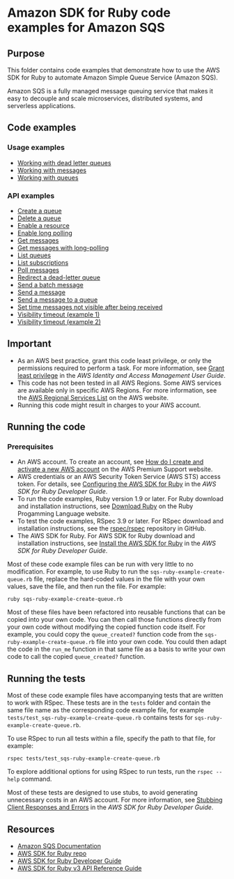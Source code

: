 # Amazon SDK for Ruby code examples for Amazon SQS

## Purpose
This folder contains code examples that demonstrate how to use the AWS SDK for Ruby to automate Amazon Simple Queue Service (Amazon SQS).

Amazon SQS is a fully managed message queuing service that makes it easy to 
decouple and scale microservices, distributed systems, and serverless applications. 

## Code examples

###  Usage examples
- [Working with dead letter queues](./sqs-ruby-example-dead-letter-queue.rb)
- [Working with messages](./sqs-ruby-example-send-receive-messages.rb)
- [Working with queues](./sqs-ruby-example-using-queues.rb)

### API examples
- [Create a queue](./sqs-ruby-example-create-queue.rb)
- [Delete a queue](./sqs-ruby-example-delete-queue.rb)
- [Enable a resource](./sqs-ruby-example-get-messages.rb)
- [Enable long polling](./sqs-ruby-example-enable-long-polling.rb)
- [Get messages](./sqs-ruby-example-get-messages-with-long-polling.rb)
- [Get messages with long-polling](./sqs-ruby-example-long-polling.rb)
- [List queues](./sqs-ruby-example-show-queues.rb)
- [List subscriptions](./sqs-ruby-example-enable-resource.rb)
- [Poll messages](./sqs-ruby-example-poll-messages.rb)
- [Redirect a dead-letter queue](./sqs-ruby-example-redirect-queue-deadletters.rb)
- [Send a batch message](./sqs-ruby-example-send-message-batch.rb)
- [Send a message](./sqs-ruby-example-send-message.rb)
- [Send a message to a queue](./sqs-ruby-example-send-receive-messages.rb)
- [Set time messages not visible after being received](./sqs-ruby-example-message-visibility-timeout.rb)
- [Visibility timeout (example 1)](./sqs-ruby-example-visibility-timeout.rb)
- [Visibility timeout (example 2)](./sqs-ruby-example-visibility-timeout2.rb)

## Important

- As an AWS best practice, grant this code least privilege, or only the 
  permissions required to perform a task. For more information, see 
  [Grant least privilege](https://docs.aws.amazon.com/IAM/latest/UserGuide/best-practices.html#grant-least-privilege) 
  in the *AWS Identity and Access Management User Guide*.
- This code has not been tested in all AWS Regions. Some AWS services are 
  available only in specific AWS Regions. For more information, see the 
  [AWS Regional Services List](https://aws.amazon.com/about-aws/global-infrastructure/regional-product-services/)
  on the AWS website.
- Running this code might result in charges to your AWS account.

## Running the code

### Prerequisites

- An AWS account. To create an account, see [How do I create and activate a new AWS account](https://aws.amazon.com/premiumsupport/knowledge-center/create-and-activate-aws-account/) on the AWS Premium Support website.
- AWS credentials or an AWS Security Token Service (AWS STS) access token. For details, see 
  [Configuring the AWS SDK for Ruby](https://docs.aws.amazon.com/sdk-for-ruby/v3/developer-guide/setup-config.html) in the 
  *AWS SDK for Ruby Developer Guide*.
- To run the code examples, Ruby version 1.9 or later. For Ruby download and installation instructions, see 
  [Download Ruby](https://www.ruby-lang.org/en/downloads/) on the Ruby Progamming Language website.
- To test the code examples, RSpec 3.9 or later. For RSpec download and installation instructions, see the [rspec/rspec](https://github.com/rspec/rspec) repository in GitHub.
- The AWS SDK for Ruby. For AWS SDK for Ruby download and installation instructions, see 
  [Install the AWS SDK for Ruby](https://docs.aws.amazon.com/sdk-for-ruby/v3/developer-guide/setup-install.html) in the 
  *AWS SDK for Ruby Developer Guide*.

Most of these code example files can be run with very little to no modification. For example, to use Ruby to run the `sqs-ruby-example-create-queue.rb` file, replace the hard-coded values in the file with your own values, save the file, and then run the file. For example:

```
ruby sqs-ruby-example-create-queue.rb
```

Most of these files have been refactored into reusable functions that can be copied into your own code. You can then call those functions directly from your own code without modifying the copied function code itself. For example, you could copy the `queue_created?` function code from the `sqs-ruby-example-create-queue.rb` file into your own code. You could then adapt the code in the `run_me` function in that same file as a basis to write your own code to call the copied `queue_created?` function.

## Running the tests

Most of these code example files have accompanying tests that are written to work with RSpec. These tests are in the `tests` folder and contain the same file name as the corresponding code example file, for example `tests/test_sqs-ruby-example-create-queue.rb` contains tests for `sqs-ruby-example-create-queue.rb`.

To use RSpec to run all tests within a file, specify the path to that file, for example:

```
rspec tests/test_sqs-ruby-example-create-queue.rb
```

To explore additional options for using RSpec to run tests, run the `rspec --help` command. 

Most of these tests are designed to use stubs, to avoid generating unnecessary costs in an AWS account. For more information, see [Stubbing Client Responses and Errors](https://docs.aws.amazon.com/sdk-for-ruby/v3/developer-guide/stubbing.html) in the *AWS SDK for Ruby Developer Guide*.



## Resources
- [Amazon SQS Documentation](https://docs.aws.amazon.com/sqs/)
- [AWS SDK for Ruby repo](https://github.com/aws/aws-sdk-ruby) 
- [AWS SDK for Ruby Developer Guide](https://docs.aws.amazon.com/sdk-for-ruby/v3/developer-guide/welcome.html)
- [AWS SDK for Ruby v3 API Reference Guide](https://docs.aws.amazon.com/sdk-for-ruby/v3/api/) 

